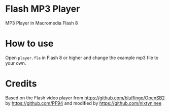 # Flash MP3 Player
MP3 Player in Macromedia Flash 8
# How to use
Open `player.fla` in Flash 8 or higher and change the example mp3 file to your own.
# Credits 
Based on the Flash video player from https://github.com/bluffingo/OpenSB2 by https://github.com/PF94 and modified by https://github.com/nixtyninee
